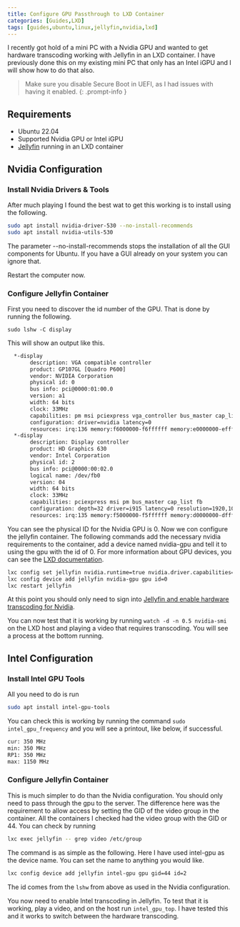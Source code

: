 ```yaml
---
title: Configure GPU Passthrough to LXD Container
categories: [Guides,LXD]
tags: [guides,ubuntu,linux,jellyfin,nvidia,lxd]
---
```


I recently got hold of a mini PC with a Nvidia GPU and wanted to get hardware transcoding working with Jellyfin in an LXD container. I have previously done this on my existing mini PC that only has an Intel iGPU and I will show how to do that also.

> Make sure you disable Secure Boot in UEFI, as I had issues with having it enabled.
{: .prompt-info }

## Requirements

- Ubuntu 22.04
- Supported Nvidia GPU or Intel iGPU
- [Jellyfin](https://jellyfin.org/) running in an LXD container

## Nvidia Configuration
### Install Nvidia Drivers & Tools

After much playing I found the best wat to get this working is to install using the following.

```bash
sudo apt install nvidia-driver-530 --no-install-recommends
sudo apt install nvidia-utils-530
```

The parameter --no-install-recommends stops the installation of all the GUI components for Ubuntu. If you have a GUI already on your system you can ignore that.

Restart the computer now.

### Configure Jellyfin Container

First you need to discover the id number of the GPU. That is done by running the following.

`sudo lshw -C display`

This will show an output like this.

```bash
  *-display
       description: VGA compatible controller
       product: GP107GL [Quadro P600]
       vendor: NVIDIA Corporation
       physical id: 0
       bus info: pci@0000:01:00.0
       version: a1
       width: 64 bits
       clock: 33MHz
       capabilities: pm msi pciexpress vga_controller bus_master cap_list rom
       configuration: driver=nvidia latency=0
       resources: irq:136 memory:f6000000-f6ffffff memory:e0000000-efffffff memory:f0000000-f1ffffff ioport:e000(size=128) memory:c0000-dffff
  *-display
       description: Display controller
       product: HD Graphics 630
       vendor: Intel Corporation
       physical id: 2
       bus info: pci@0000:00:02.0
       logical name: /dev/fb0
       version: 04
       width: 64 bits
       clock: 33MHz
       capabilities: pciexpress msi pm bus_master cap_list fb
       configuration: depth=32 driver=i915 latency=0 resolution=1920,1080
       resources: irq:135 memory:f5000000-f5ffffff memory:d0000000-dfffffff ioport:f000(size=64)
```

You can see the physical ID for the Nvidia GPU is 0. Now we con configure the jellyfin container.
The following commands add the necessary nvidia requirements to the container, add a device named nvidia-gpu and tell it to using the gpu with the id of 0.
For more information about GPU devices, you can see the [LXD documentation](https://linuxcontainers.org/lxd/docs/latest/reference/devices_gpu/).

```bash
lxc config set jellyfin nvidia.runtime=true nvidia.driver.capabilities=all
lxc config device add jellyfin nvidia-gpu gpu id=0
lxc restart jellyfin
```

At this point you should only need to sign into [Jellyfin and enable hardware transcoding for Nvidia](https://jellyfin.org/docs/general/administration/hardware-acceleration/nvidia).

You can now test that it is working by running `watch -d -n 0.5 nvidia-smi` on the LXD host and playing a video that requires transcoding. You will see a process at the bottom running.

## Intel Configuration
### Install Intel GPU Tools

All you need to do is run

```bash
sudo apt install intel-gpu-tools
```

You can check this is working by running the command `sudo intel_gpu_frequency` and you will see a printout, like below, if successful.

```bash
cur: 350 MHz
min: 350 MHz
RP1: 350 MHz
max: 1150 MHz
```

### Configure Jellyfin Container

This is much simpler to do than the Nvidia configuration. You should only need to pass through the gpu to the server. The difference here was the requirement to allow access by setting the GID of the video group in the container. All the containers I checked had the video group with the GID or 44. You can check by running

```bash
lxc exec jellyfin -- grep video /etc/group
```

The command is as simple as the following. Here I have used intel-gpu as the device name. You can set the name to anything you would like.

```bash
lxc config device add jellyfin intel-gpu gpu gid=44 id=2
```

The id comes from the `lshw` from above as used in the Nvidia configuration.

You now need to enable Intel transcoding in Jellyfin. To test that it is working, play a video, and on the host run `intel_gpu_top`. I have tested this and it works to switch between the hardware transcoding.
